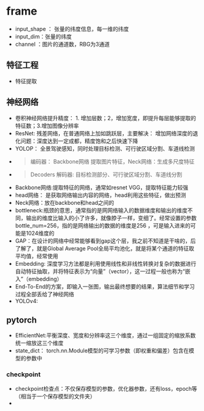 # frame
- input_shape ： 张量的纬度信息，每一维的纬度
- input_dim：张量的纬度
- channel ：图片的通道数，RBG为3通道

## 特征工程
- 特征提取
## 神经网络
- 卷积神经网络提升精度： 1. 增加层数；2，增加宽度，即提升每层能够提取的特征数；3.增加图像分辨率
- ResNet: 残差网络，在普通网络上加如跳跃层，主要解决： 增加网络深度的退化问题：深度达到一定成都，精度饱和之后快速下降
- YOLOP： 全景驾驶感知，同时处理目标检测、可行驶区域分割、车道线检测 
- > 编码器： Backbone网络 提取图片特征，Neck网络：生成多尺度特征
- > Decoders 解码器: 目标检测部分、可行驶区域分割、车道线分割
- Backbone网络:提取特征的网络，通常如resnet VGG，提取特征能力较强
- head网络： 是获取网络输出内容的网络，head利用这些特征，做出预测
- Neck网络：放在backbone和head之间的
- bottleneck:瓶颈的意思，通常指的是网网络输入的数据维度和输出的维度不同，输出的维度比输入的小了许多，就像脖子一样，变细了。经常设置的参数 bottle_num=256，指的是网络输出的数据的维度是256 ，可是输入进来的可能是1024维度的
- GAP：在设计的网络中经常能够看到gap这个层，我之前不知道是干啥的，后了解了，就是Global Average Pool全局平均池化，就是将某个通道的特征取平均值，经常使用
- Embedding: 深度学习方法都是利用使用线性和非线性转换对复杂的数据进行自动特征抽取，并将特征表示为“向量”（vector），这一过程一般也称为“嵌入”（embedding）
- End-To-End的方案，即输入一张图，输出最终想要的结果，算法细节和学习过程全部丢给了神经网络
- YOLOv4:
## pytorch
- EfficientNet:平衡深度、宽度和分辨率这三个维度，通过一组固定的缩放系数统一缩放这三个维度
- state_dict： torch.nn.Module模型的可学习参数（即权重和偏差）包含在模型的参数中
### checkpoint
- checkpoint检查点：不仅保存模型的参数，优化器参数，还有loss，epoch等（相当于一个保存模型的文件夹）
- 
